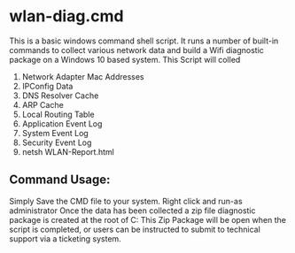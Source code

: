 # wlan-diag.cmd
This is a basic windows command shell script.  It runs a number of built-in commands to collect various network data and build a Wifi diagnostic package on a Windows 10 based system.  This Script will colled

1. Network Adapter Mac Addresses
2. IPConfig Data
3. DNS Resolver Cache
4. ARP Cache
5. Local Routing Table
6. Application Event Log
7. System Event Log
8. Security Event Log
9. netsh WLAN-Report.html

## Command Usage:
Simply Save the CMD file to your system.  Right click and run-as administrator
Once the data has been collected a zip file diagnostic package is created at the root of C:
This Zip Package will be open when the script is completed, or users can be instructed to submit to technical support via a ticketing system.
